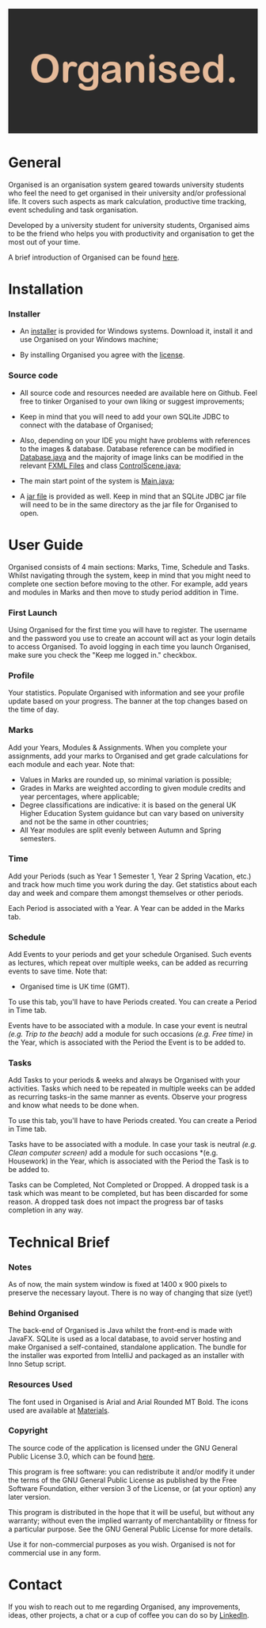 ![Organised.](output/OrganisedBanner.png)

# General
Organised is an organisation system geared towards university students who feel the
need to get organised in their university and/or professional life.
It covers such aspects as mark calculation, productive time tracking, event scheduling
and task organisation.

Developed by a university student for university students, Organised aims to be the friend who helps you with
productivity and organisation to get the most out of your time.

A brief introduction of Organised can be found [here](output/OrganisedBrief.pdf).

# Installation
### Installer
- An [installer](output/OrganisedSetup.exe) is provided for Windows systems. Download it, install it and 
  use Organised on your Windows machine;

- By installing Organised you agree with the [license](LICENSE).

### Source code
- All source code and resources needed are available here on Github. Feel free to tinker Organised to your own
liking or suggest improvements;

- Keep in mind that you will need to add your own SQLite JDBC to connect with the database of Organised;

- Also, depending on your IDE you might have problems with references to the images & database. Database 
  reference can be modified in [Database.java](src/database/Database.java) and the majority of image links
  can be modified in the relevant [FXML Files](src/views) and class [ControlScene.java](src/controllers/utilities/ControlScene.java);

- The main start point of the system is [Main.java](src/Main.java);
  
- A [jar file](output/Organised.jar) is provided as well. Keep in mind that an SQLite JDBC jar file will need to be in the same
  directory as the jar file for Organised to open.
  
# User Guide
Organised  consists of 4 main sections: Marks, Time, Schedule and Tasks. Whilst navigating through the
system, keep in mind that you might need to complete one section before moving to the other. For example, add
years and modules in Marks and then move to study period addition in Time.

### First Launch

Using Organised for the first time you will have to register. The username and the password you use to create an
account will act as your login details to access Organised. To avoid logging in each time you launch Organised, make
sure you check the "Keep me logged in." checkbox.

### Profile
Your statistics. Populate Organised with information and see your profile update based on your progress.
The banner at the top changes based on the time of day.
  
### Marks
Add your Years, Modules & Assignments. When you complete your assignments, add your marks to Organised and get 
grade calculations for each module and each year. Note that:
- Values in Marks are rounded up, so minimal variation is possible;
- Grades in Marks are weighted according to given module credits and year percentages, where applicable;
- Degree classifications are indicative: it is based on the general UK Higher Education System guidance but can vary
based on university and not be the same in other countries;
- All Year modules are split evenly between Autumn and Spring semesters.
  
### Time
Add your Periods (such as Year 1 Semester 1, Year 2 Spring Vacation, etc.) and track how much time you
work during the day. Get statistics about each day and week and compare them amongst themselves or other periods.

Each Period is associated with a Year. A Year can be added in the Marks tab.

### Schedule
Add Events to your periods and get your schedule Organised. Such events as lectures, which repeat over 
multiple weeks, can be added as recurring events to save time. Note that:
- Organised time is UK time (GMT).

To use this tab, you'll have to have Periods created. You can create a Period in Time tab.

Events have to be associated with a module. In case your event is neutral *(e.g. Trip to the beach)* add a module
for such occasions *(e.g. Free time)* in the Year, which is associated with the Period the Event is to be added to.
  
### Tasks
Add Tasks to your periods & weeks and always be Organised with your activities. Tasks which need to be 
repeated in multiple weeks can be added as recurring tasks-in the same manner as events. Observe your 
progress and know what needs to be done when.

To use this tab, you'll have to have Periods created. You can create a Period in Time tab.

Tasks have to be associated with a module. In case your task is neutral *(e.g. Clean computer screen)* add a module for
such occasions *(e.g. Housework) in the Year, which is associated with the Period the Task is to be added to.

Tasks can be Completed, Not Completed or Dropped. A dropped task is a task which was meant to be completed, but has
been discarded for some reason. A dropped task does not impact the progress bar of tasks completion in any way.

# Technical Brief

### Notes
As of now, the main system window is fixed at 1400 x 900 pixels to preserve the necessary layout.
There is no way of changing that size (yet!)

### Behind Organised
The back-end of Organised is Java whilst the front-end is made with JavaFX. SQLite is used as a local database, to avoid
server hosting and make Organised a self-contained, standalone application. The bundle for the installer was exported
from IntelliJ and packaged as an installer with Inno Setup script.

### Resources Used
The font used in Organised is Arial and Arial Rounded MT Bold. The icons used are available at 
[Materials](https://material.io/resources/icons/).

### Copyright
The source code of the application is licensed under the GNU General Public License 3.0, which can be found [here](LICENSE).

This program is free software: you can redistribute it and/or modify it under the terms of the GNU General Public
License as published by the Free Software Foundation, either version 3 of the License, or (at your option) any later
version.

This program is distributed in the hope that it will be useful, but without any warranty; without even the implied
warranty of merchantability or fitness for a particular purpose.  See the GNU General Public License for more details.

Use it for non-commercial purposes as you wish. Organised is not for commercial use in any form.

# Contact
If you wish to reach out to me regarding Organised, any improvements, ideas, other projects, a chat or a cup of coffee
you can do so by [LinkedIn](https://www.linkedin.com/in/agne-knietaite/).
